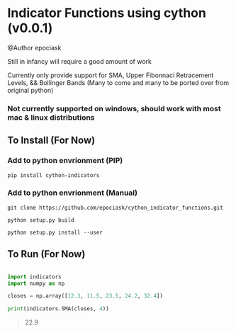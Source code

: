 # Indicator Functions using cython (v0.0.1)
@Author epociask

Still in infancy will require a good amount of work

Currently only provide support for SMA, Upper Fibonnaci Retracement Levels, && Bollinger Bands (Many to come and many to be ported over from original python)

### Not currently supported on windows, should work with most mac & linux distributions 

## To Install (For Now)

### Add to python envrionment (PIP) 
```
pip install cython-indicators 
```

### Add to python envrionment (Manual)
``` 
git clone https://github.com/epociask/cython_indicator_functions.git 

python setup.py build 

python setup.py install --user 
```


## To Run (For Now)

```python

import indicators
import numpy as np 

closes = np.array([12.3, 11.5, 23.5, 24.2, 32.4])

print(indicators.SMA(closes, 4))
```
>22.9
```

```
